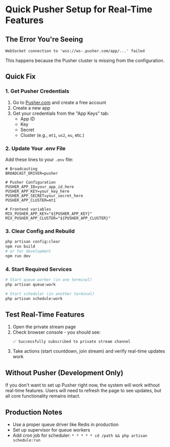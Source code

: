 # Quick Pusher Setup for Real-Time Features

## The Error You're Seeing

```
WebSocket connection to 'wss://ws-.pusher.com/app/...' failed
```

This happens because the Pusher cluster is missing from the configuration.

## Quick Fix

### 1. Get Pusher Credentials

1. Go to [Pusher.com](https://pusher.com) and create a free account
2. Create a new app
3. Get your credentials from the "App Keys" tab:
   - App ID
   - Key
   - Secret
   - Cluster (e.g., `mt1`, `us2`, `eu`, etc.)

### 2. Update Your .env File

Add these lines to your `.env` file:

```env
# Broadcasting
BROADCAST_DRIVER=pusher

# Pusher Configuration
PUSHER_APP_ID=your_app_id_here
PUSHER_APP_KEY=your_key_here
PUSHER_APP_SECRET=your_secret_here
PUSHER_APP_CLUSTER=mt1

# Frontend variables
MIX_PUSHER_APP_KEY="${PUSHER_APP_KEY}"
MIX_PUSHER_APP_CLUSTER="${PUSHER_APP_CLUSTER}"
```

### 3. Clear Config and Rebuild

```bash
php artisan config:clear
npm run build
# or for development
npm run dev
```

### 4. Start Required Services

```bash
# Start queue worker (in one terminal)
php artisan queue:work

# Start scheduler (in another terminal)
php artisan schedule:work
```

## Test Real-Time Features

1. Open the private stream page
2. Check browser console - you should see:
   ```
   ✅ Successfully subscribed to private stream channel
   ```
3. Take actions (start countdown, join stream) and verify real-time updates work

## Without Pusher (Development Only)

If you don't want to set up Pusher right now, the system will work without real-time features. Users will need to refresh the page to see updates, but all core functionality remains intact.

## Production Notes

- Use a proper queue driver like Redis in production
- Set up supervisor for queue workers
- Add cron job for scheduler: `* * * * * cd /path && php artisan schedule:run`
